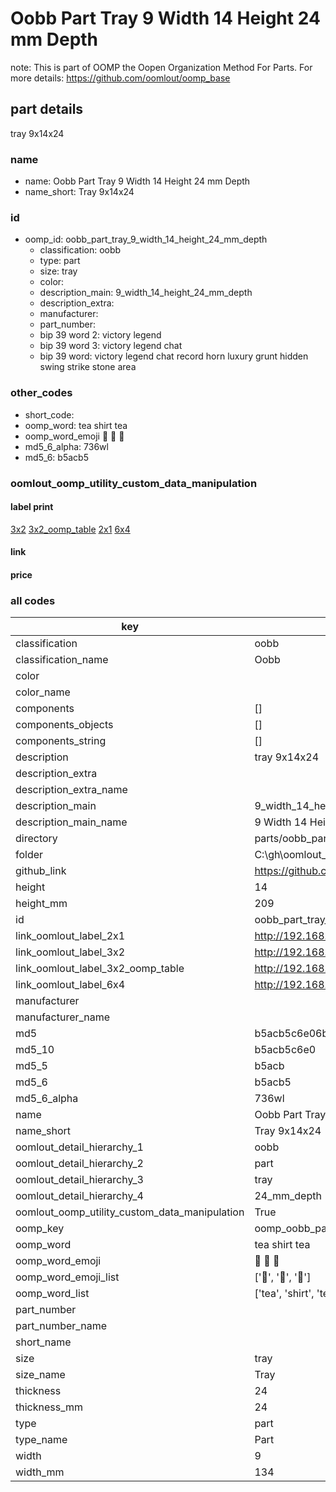 # Oobb Part Tray 9 Width 14 Height 24 mm Depth  

note: This is part of OOMP the Oopen Organization Method For Parts. For more details: https://github.com/oomlout/oomp_base

##  part details
  



tray 9x14x24



### name
* name: Oobb Part Tray 9 Width 14 Height 24 mm Depth
* name_short: Tray 9x14x24 
### id
* oomp_id: oobb_part_tray_9_width_14_height_24_mm_depth
  * classification: oobb
  * type: part
  * size: tray
  * color: 
  * description_main: 9_width_14_height_24_mm_depth
  * description_extra: 
  * manufacturer: 
  * part_number: 
  * bip 39 word 2: victory legend
  * bip 39 word 3: victory legend chat
  * bip 39 word: victory legend chat record horn luxury grunt hidden swing strike stone area

### other_codes
* short_code: 
* oomp_word: tea shirt tea
* oomp_word_emoji :tea: :shirt: :tea:
* md5_6_alpha: 736wl
* md5_6: b5acb5






### oomlout_oomp_utility_custom_data_manipulation
#### label print
[3x2](http://192.168.1.245:1112/?label=oomp%20736wl)
[3x2_oomp_table](http://192.168.1.108:1112/?label=oomp%20736wl)
[2x1](http://192.168.1.242:1112/?label=oomp%20736wl)
[6x4](http://192.168.1.55:1112/?label=oomp%20736wl)    

#### link

                              

#### price







### all codes 
| key | value |  
| --- | --- |  
| classification | oobb |  
| classification_name | Oobb |  
| color |  |  
| color_name |  |  
| components | [] |  
| components_objects | [] |  
| components_string | [] |  
| description | tray 9x14x24 |  
| description_extra |  |  
| description_extra_name |  |  
| description_main | 9_width_14_height_24_mm_depth |  
| description_main_name | 9 Width 14 Height 24 mm Depth |  
| directory | parts/oobb_part_tray_9_width_14_height_24_mm_depth |  
| folder | C:\gh\oomlout_oobb_version_4_generated_parts\parts\oobb_part_tray_9_width_14_height_24_mm_depth |  
| github_link | https://github.com/oomlout/oomlout_oomp_part_src/tree/main/parts/oobb_part_tray_9_width_14_height_24_mm_depth |  
| height | 14 |  
| height_mm | 209 |  
| id | oobb_part_tray_9_width_14_height_24_mm_depth |  
| link_oomlout_label_2x1 | http://192.168.1.242:1112/?label=oomp%20736wl |  
| link_oomlout_label_3x2 | http://192.168.1.245:1112/?label=oomp%20736wl |  
| link_oomlout_label_3x2_oomp_table | http://192.168.1.108:1112/?label=oomp%20736wl |  
| link_oomlout_label_6x4 | http://192.168.1.55:1112/?label=oomp%20736wl |  
| manufacturer |  |  
| manufacturer_name |  |  
| md5 | b5acb5c6e06b6ce61536cb3c4d9fe79d |  
| md5_10 | b5acb5c6e0 |  
| md5_5 | b5acb |  
| md5_6 | b5acb5 |  
| md5_6_alpha | 736wl |  
| name | Oobb Part Tray 9 Width 14 Height 24 mm Depth |  
| name_short | Tray 9x14x24  |  
| oomlout_detail_hierarchy_1 | oobb |  
| oomlout_detail_hierarchy_2 | part |  
| oomlout_detail_hierarchy_3 | tray |  
| oomlout_detail_hierarchy_4 | 24_mm_depth |  
| oomlout_oomp_utility_custom_data_manipulation | True |  
| oomp_key | oomp_oobb_part_tray_9_width_14_height_24_mm_depth |  
| oomp_word | tea shirt tea |  
| oomp_word_emoji | :tea: :shirt: :tea: |  
| oomp_word_emoji_list | [':tea:', ':shirt:', ':tea:'] |  
| oomp_word_list | ['tea', 'shirt', 'tea'] |  
| part_number |  |  
| part_number_name |  |  
| short_name |  |  
| size | tray |  
| size_name | Tray |  
| thickness | 24 |  
| thickness_mm | 24 |  
| type | part |  
| type_name | Part |  
| width | 9 |  
| width_mm | 134 |  

